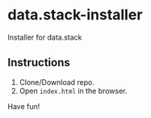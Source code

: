 # data.stack-installer
Installer for data.stack

## Instructions

1. Clone/Download repo.
2. Open `index.html` in the browser.

Have fun!
